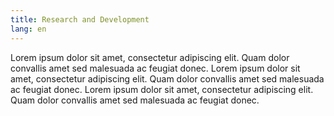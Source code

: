 ```yaml
---
title: Research and Development
lang: en
---
```

Lorem ipsum dolor sit amet, consectetur adipiscing elit. Quam dolor convallis amet sed malesuada ac feugiat donec. Lorem ipsum dolor sit amet, consectetur adipiscing elit. Quam dolor convallis amet sed malesuada ac feugiat donec. Lorem ipsum dolor sit amet, consectetur adipiscing elit. Quam dolor convallis amet sed malesuada ac feugiat donec.